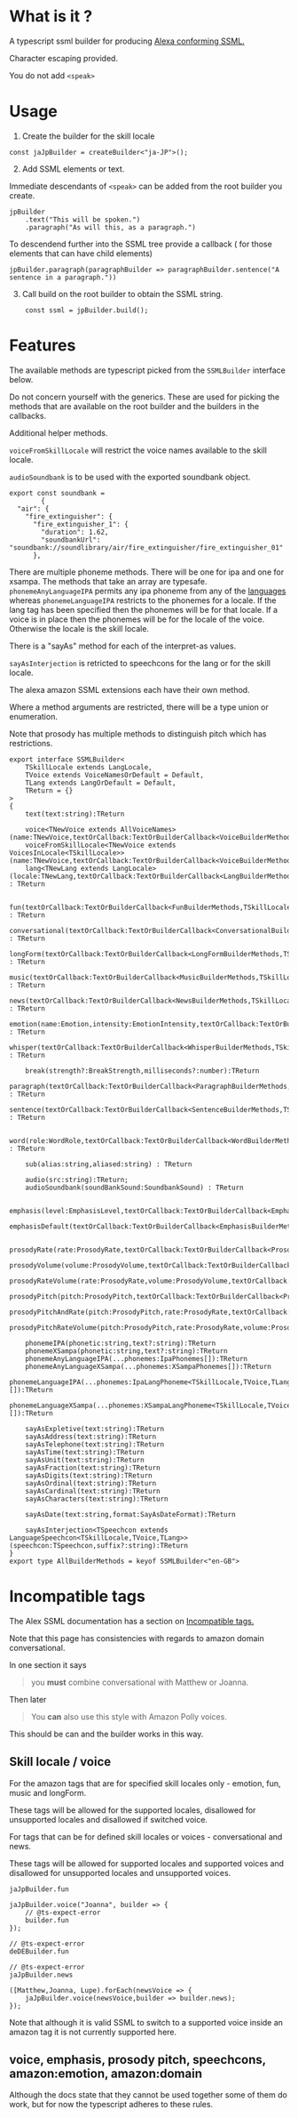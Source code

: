 # What is it ?

A typescript ssml builder for producing [Alexa conforming SSML.](https://developer.amazon.com/en-US/docs/alexa/custom-skills/speech-synthesis-markup-language-ssml-reference.html)

Character escaping provided.

You do not add `<speak>`


# Usage

1. Create the builder for the skill locale

```
const jaJpBuilder = createBuilder<"ja-JP">();

```

2. Add SSML elements or text.  

Immediate descendants of `<speak>` can be added from the root builder you create.

```
jpBuilder
    .text("This will be spoken.")
    .paragraph("As will this, as a paragraph.")

```

To descendend further into the SSML tree provide a callback ( for those elements that can have child elements)

```
jpBuilder.paragraph(paragraphBuilder => paragraphBuilder.sentence("A sentence in a paragraph."))
```

3. Call build on the root builder to obtain the SSML string.

```
    const ssml = jpBuilder.build();
```

# Features

The available methods are typescript picked from the `SSMLBuilder` interface below.

Do not concern yourself with the generics.  These are used for picking the methods that are available on the root builder and the builders in the callbacks.

Additional helper methods.

`voiceFromSkillLocale` will restrict the voice names available to the skill locale.

`audioSoundbank` is to be used with the exported soundbank object.

```
export const soundbank = 
        {
  "air": {
    "fire_extinguisher": {
      "fire_extinguisher_1": {
        "duration": 1.62,
        "soundbankUrl": "soundbank://soundlibrary/air/fire_extinguisher/fire_extinguisher_01"
      },
```

There are multiple phoneme methods.  There will be one for ipa and one for xsampa.
The methods that take an array are typesafe.  `phonemeAnyLanguageIPA` permits any ipa phoneme from any of the [languages](https://developer.amazon.com/en-US/docs/alexa/custom-skills/speech-synthesis-markup-language-ssml-reference.html#supported-symbols)
whereas `phonemeLanguageIPA` restricts to the phonemes for a locale.
If the lang tag has been specified then the phonemes will be for that locale.  If a voice is in place then the phonemes will be for the locale of the voice. Otherwise the locale is the skill locale.  

There is a "sayAs" method for each of the interpret-as values.

`sayAsInterjection` is retricted to speechcons for the lang or for the skill locale. 

The alexa amazon SSML extensions each have their own method.

Where a method arguments are restricted, there will be a type union or enumeration.

Note that prosody has multiple methods to distinguish pitch which has restrictions.

```
export interface SSMLBuilder<
    TSkillLocale extends LangLocale,
    TVoice extends VoiceNamesOrDefault = Default,
    TLang extends LangOrDefault = Default,
    TReturn = {}
> 
{
    text(text:string):TReturn

    voice<TNewVoice extends AllVoiceNames>(name:TNewVoice,textOrCallback:TextOrBuilderCallback<VoiceBuilderMethods,TSkillLocale,TNewVoice,TLang>):TReturn
    voiceFromSkillLocale<TNewVoice extends VoicesInLocale<TSkillLocale>>(name:TNewVoice,textOrCallback:TextOrBuilderCallback<VoiceBuilderMethods,TSkillLocale,TNewVoice,TLang>):TReturn
    lang<TNewLang extends LangLocale>(locale:TNewLang,textOrCallback:TextOrBuilderCallback<LangBuilderMethods,TSkillLocale,TVoice,TNewLang>) : TReturn

    fun(textOrCallback:TextOrBuilderCallback<FunBuilderMethods,TSkillLocale,TVoice,TLang>) : TReturn 
    conversational(textOrCallback:TextOrBuilderCallback<ConversationalBuilderMethods,TSkillLocale,TVoice,TLang>) : TReturn
    longForm(textOrCallback:TextOrBuilderCallback<LongFormBuilderMethods,TSkillLocale,TVoice,TLang>) : TReturn
    music(textOrCallback:TextOrBuilderCallback<MusicBuilderMethods,TSkillLocale,TVoice,TLang>) : TReturn
    news(textOrCallback:TextOrBuilderCallback<NewsBuilderMethods,TSkillLocale,TVoice,TLang>) : TReturn
    emotion(name:Emotion,intensity:EmotionIntensity,textOrCallback:TextOrBuilderCallback<EmotionBuilderMethods,TSkillLocale,TVoice,TLang>) : TReturn
    whisper(textOrCallback:TextOrBuilderCallback<WhisperBuilderMethods,TSkillLocale,TVoice,TLang>) : TReturn

    break(strength?:BreakStrength,milliseconds?:number):TReturn
    paragraph(textOrCallback:TextOrBuilderCallback<ParagraphBuilderMethods,TSkillLocale,TVoice,TLang>) : TReturn
    sentence(textOrCallback:TextOrBuilderCallback<SentenceBuilderMethods,TSkillLocale,TVoice,TLang>) : TReturn
    
    word(role:WordRole,textOrCallback:TextOrBuilderCallback<WordBuilderMethods,TSkillLocale,TVoice,TLang>) : TReturn
    
    sub(alias:string,aliased:string) : TReturn

    audio(src:string):TReturn;
    audioSoundbank(soundBankSound:SoundbankSound) : TReturn

    emphasis(level:EmphasisLevel,textOrCallback:TextOrBuilderCallback<EmphasisBuilderMethods,TSkillLocale,TVoice,TLang>):TReturn;
    emphasisDefault(textOrCallback:TextOrBuilderCallback<EmphasisBuilderMethods,TSkillLocale,TVoice,TLang>):TReturn;

    prosodyRate(rate:ProsodyRate,textOrCallback:TextOrBuilderCallback<ProsodySafeBuilderMethods,TSkillLocale,TVoice,TLang>):TReturn
    prosodyVolume(volume:ProsodyVolume,textOrCallback:TextOrBuilderCallback<ProsodySafeBuilderMethods,TSkillLocale,TVoice,TLang>):TReturn
    prosodyRateVolume(rate:ProsodyRate,volume:ProsodyVolume,textOrCallback:TextOrBuilderCallback<ProsodySafeBuilderMethods,TSkillLocale,TVoice,TLang>):TReturn
    prosodyPitch(pitch:ProsodyPitch,textOrCallback:TextOrBuilderCallback<ProsodyPitchBuilderMethods,TSkillLocale,TVoice,TLang>):TReturn
    prosodyPitchAndRate(pitch:ProsodyPitch,rate:ProsodyRate,textOrCallback:TextOrBuilderCallback<ProsodyPitchBuilderMethods,TSkillLocale,TVoice,TLang>):TReturn
    prosodyPitchRateVolume(pitch:ProsodyPitch,rate:ProsodyRate,volume:ProsodyVolume,textOrCallback:TextOrBuilderCallback<ProsodyPitchBuilderMethods,TSkillLocale,TVoice,TLang>):TReturn

    phonemeIPA(phonetic:string,text?:string):TReturn
    phonemeXSampa(phonetic:string,text?:string):TReturn
    phonemeAnyLanguageIPA(...phonemes:IpaPhonemes[]):TReturn
    phonemeAnyLanguageXSampa(...phonemes:XSampaPhonemes[]):TReturn
    phonemeLanguageIPA(...phonemes:IpaLangPhoneme<TSkillLocale,TVoice,TLang>[]):TReturn
    phonemeLanguageXSampa(...phonemes:XSampaLangPhoneme<TSkillLocale,TVoice,TLang>[]):TReturn
    
    sayAsExpletive(text:string):TReturn
    sayAsAddress(text:string):TReturn
    sayAsTelephone(text:string):TReturn
    sayAsTime(text:string):TReturn
    sayAsUnit(text:string):TReturn
    sayAsFraction(text:string):TReturn
    sayAsDigits(text:string):TReturn
    sayAsOrdinal(text:string):TReturn
    sayAsCardinal(text:string):TReturn
    sayAsCharacters(text:string):TReturn

    sayAsDate(text:string,format:SayAsDateFormat):TReturn

    sayAsInterjection<TSpeechcon extends LanguageSpeechcon<TSkillLocale,TVoice,TLang>>(speechcon:TSpeechcon,suffix?:string):TReturn
}
export type AllBuilderMethods = keyof SSMLBuilder<"en-GB">

```

# Incompatible tags

The Alex SSML documentation has a section on [Incompatible tags.](https://developer.amazon.com/en-US/docs/alexa/custom-skills/speech-synthesis-markup-language-ssml-reference.html#incompatible-tags) 

Note that this page has consistencies with regards to amazon domain conversational.

In one section it says 

> you **must** combine conversational with Matthew or Joanna. 

Then later 

> You **can** also use this style with Amazon Polly voices. 


This should be can and the builder works in this way.

## Skill locale / voice

For the amazon tags that are for specified skill locales only - emotion, fun, music and longForm.

These tags will be allowed for the supported locales, disallowed for unsupported locales and disallowed if switched voice.

For tags that can be for defined skill locales or voices - conversational and news. 

These tags will be allowed for supported locales and supported voices and disallowed for unsupported locales and unsupported voices.

```
jaJpBuilder.fun

jaJpBuilder.voice("Joanna", builder => {
    // @ts-expect-error
    builder.fun
});

// @ts-expect-error
deDEBuilder.fun

// @ts-expect-error
jaJpBuilder.news

([Matthew,Joanna, Lupe).forEach(newsVoice => {
    jaJpBuilder.voice(newsVoice,builder => builder.news);
});
```

Note that although it is valid SSML to switch to a supported voice inside an amazon tag it is not currently supported here.

## voice, emphasis, prosody pitch, speechcons, amazon:emotion, amazon:domain

Although the docs state that they cannot be used together some of them do work, but for now the typescript adheres to these rules.



